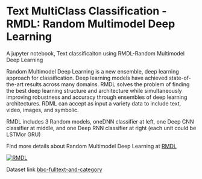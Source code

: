 # Text MultiClass Classification - RMDL: Random Multimodel Deep Learning

A jupyter notebook, Text classificaiton using RMDL-Random Multimodel Deep Learning

Random Multimodel Deep Learning is a new ensemble, deep learning approach for classification. Deep learning models have achieved state-of-the-art results across many domains. RMDL solves the problem of finding the best deep learning structure and architecture while simultaneously improving robustness and accuracy through ensembles of deep learning architectures. RDML can accept as input a variety data to include text, video, images, and symbolic.

RMDL includes 3 Random models, oneDNN classifier at left, one Deep CNN classifier at middle, and one Deep RNN classifier at right (each unit could be LSTMor GRU)

Find more details about Random Multimodel Deep Learning at [RMDL](https://github.com/kk7nc/RMDL)

[![RMDL](https://camo.githubusercontent.com/9c65085618b4e97694a05b9dce9db3771679bd34/687474703a2f2f6b6f77736172692e6e65742f6f6e657765626d656469612f524d444c2e6a7067)](https://github.com/kk7nc/RMDL)

Dataset link [bbc-fulltext-and-category](https://www.kaggle.com/yufengdev/bbc-fulltext-and-category)
